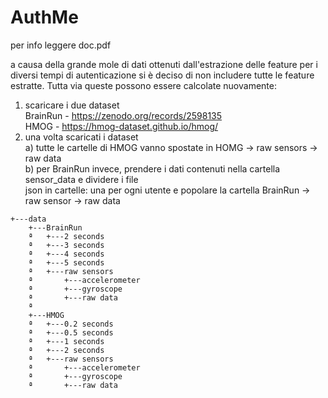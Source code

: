 # AuthMe
per info leggere doc.pdf

a causa della grande mole di dati ottenuti dall'estrazione delle feature per i diversi tempi di autenticazione si è deciso di non includere tutte le feature estratte.
Tutta via queste possono essere calcolate nuovamente:
1) scaricare i due dataset  
   BrainRun - https://zenodo.org/records/2598135  
   HMOG - https://hmog-dataset.github.io/hmog/  
2) una volta scaricati i dataset   
  a) tutte le cartelle di HMOG vanno spostate in HOMG -> raw sensors -> raw data  
  b) per BrainRun invece, prendere i dati contenuti nella cartella sensor_data e dividere i file   
     json in cartelle: una per ogni utente e popolare la cartella BrainRun -> raw sensor -> raw data  

   
```
+---data
    +---BrainRun
    ª   +---2 seconds
    ª   +---3 seconds
    ª   +---4 seconds
    ª   +---5 seconds
    ª   +---raw sensors
    ª       +---accelerometer       
    ª       +---gyroscope       
    ª       +---raw data
    ª           
    +---HMOG
    ª   +---0.2 seconds
    ª   +---0.5 seconds
    ª   +---1 seconds
    ª   +---2 seconds
    ª   +---raw sensors
    ª       +---accelerometer
    ª       +---gyroscope
    ª       +---raw data
```
